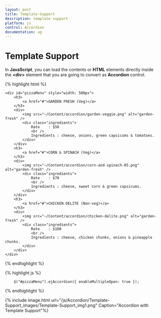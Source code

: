 ```yaml
---
layout: post
title: Template-Support
description: template support
platform: js
control: Accordion 
documentation: ug
---
```


# Template Support

In **JavaScript**, you can load the contents or **HTML** elements directly inside the **&lt;div&gt;** element that you are going to convert as **Accordion** control.

{% highlight html %}

   
    <div id="pizzaMenu" style="width: 500px">
        <h3>
            <a href="#">GARDEN FRESH (Veg)</a>
        </h3>
        <div>
            <img src="~/Content/accordion/garden-veggie.png" alt="garden-fresh" />
            <div class="ingredients">
                Rate    : $50
                <br />
                Ingredients : cheese, onions, green capsicums & tomatoes.
            </div>
        </div>
        <h3>
            <a href="#">CORN & SPINACH (Veg)</a>
        </h3>
        <div>
            <img src="~/Content/accordion/corn-and-spinach-05.png" alt="garden-fresh" />
            <div class="ingredients">
                Rate    : $70
                <br />
                Ingredients : cheese, sweet corn & green capsicums.
            </div>
        </div>
        <h3>
            <a href="#">CHICKEN DELITE (Non-veg)</a>
        </h3>
        <div>
            <img src="~/Content/accordion/chicken-delite.png" alt="garden-fresh" />
            <div class="ingredients">
                Rate    : $100
                <br />
                Ingredients : cheese, chicken chunks, onions & pineapple chunks.
            </div>
        </div>
    </div>

{% endhighlight %}

{% highlight js %}

        $("#pizzaMenu").ejAccordion({ enableMultipleOpen: true });

{% endhighlight %}



{% include image.html url="/js/Accordion/Template-Support_images/Template-Support_img1.png" Caption="Accordion with Template Support"%}

